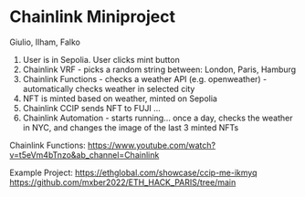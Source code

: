 # Chainlink Miniproject
Giulio, Ilham, Falko

1) User is in Sepolia. User clicks mint button
2) Chainlink VRF - picks a random string between: London, Paris, Hamburg
3) Chainlink Functions - checks a weather API (e.g. openweather) - automatically checks weather in selected city
4) NFT is minted based on weather, minted on Sepolia
5) Chainlink CCIP sends NFT to FUJI
...
6) Chainlink Automation - starts running... once a day, checks the weather in NYC, and changes the image of the last 3 minted NFTs



Chainlink Functions:
https://www.youtube.com/watch?v=t5eVm4bTnzo&ab_channel=Chainlink

Example Project:
https://ethglobal.com/showcase/ccip-me-ikmyq
https://github.com/mxber2022/ETH_HACK_PARIS/tree/main
